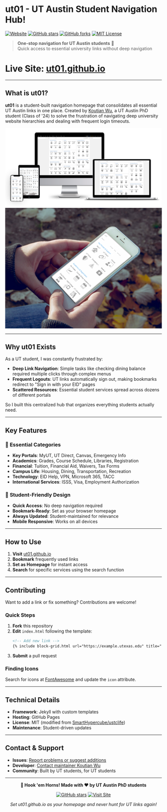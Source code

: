 # ut01 - UT Austin Student Navigation Hub!

[![Website](https://img.shields.io/website?url=https%3A//ut01.github.io)](https://ut01.github.io/) [![GitHub stars](https://img.shields.io/github/stars/ut01/ut01.github.io)](https://github.com/ut01/ut01.github.io) [![GitHub forks](https://img.shields.io/github/forks/ut01/ut01.github.io)](https://github.com/ut01/ut01.github.io/fork) [![MIT License](https://img.shields.io/badge/License-MIT-blue.svg)](LICENSE)

> **One-stop navigation for UT Austin students** 🤘  
> Quick access to essential university links without deep navigation

# **Live Site**: [ut01.github.io](https://ut01.github.io/)

---

## What is ut01?

**ut01** is a student-built navigation homepage that consolidates all essential UT Austin links in one place. Created by [Koutian Wu](https://github.com/ktwu01/), a UT Austin PhD student (Class of '24) to solve the frustration of navigating deep university website hierarchies and dealing with frequent login timeouts.

![ut01 Screenshot](./assets/Screenshot-Multiple-Device-ut01.png)
![ut01 Screenshot](./assets/Screenshot-Mobile-Device-ut01.png)

---

## Why ut01 Exists

As a UT student, I was constantly frustrated by:

- **Deep Link Navigation**: Simple tasks like checking dining balance required multiple clicks through complex menus
- **Frequent Logouts**: UT links automatically sign out, making bookmarks redirect to "Sign in with your EID" pages
- **Scattered Resources**: Essential student services spread across dozens of different portals

So I built this centralized hub that organizes everything students actually need.

---

## Key Features

### 🎯 **Essential Categories**
- **Key Portals**: MyUT, UT Direct, Canvas, Emergency Info
- **Academics**: Grades, Course Schedule, Libraries, Registration
- **Financial**: Tuition, Financial Aid, Waivers, Tax Forms
- **Campus Life**: Housing, Dining, Transportation, Recreation
- **Technology**: EID Help, VPN, Microsoft 365, TACC
- **International Services**: ISSS, Visa, Employment Authorization

### 🚀 **Student-Friendly Design**
- **Quick Access**: No deep navigation required
- **Bookmark-Ready**: Set as your browser homepage
- **Always Updated**: Student-maintained for relevance
- **Mobile Responsive**: Works on all devices

---

## How to Use

1. **Visit** [ut01.github.io](https://ut01.github.io/)
2. **Bookmark** frequently used links
3. **Set as Homepage** for instant access
4. **Search** for specific services using the search function

---

## Contributing

Want to add a link or fix something? Contributions are welcome!

### Quick Steps
1. **Fork** this repository
2. **Edit** `index.html` following the template:
   ```html
   <!-- Add new link -->
   {% include block-grid.html url="https://example.utexas.edu" title="Service Name" icon="fad fa-icon-name" %}
   ```
3. **Submit** a pull request

### Finding Icons
Search for icons at [FontAwesome](https://fontawesome.com/search) and update the `icon` attribute.

---

## Technical Details

- **Framework**: Jekyll with custom templates
- **Hosting**: GitHub Pages
- **License**: MIT (modified from [SmartHypercube/ustclife](https://github.com/SmartHypercube/ustclife))
- **Maintenance**: Student-driven updates

---

## Contact & Support

- **Issues**: [Report problems or suggest additions](https://github.com/ut01/ut01.github.io/issues)
- **Developer**: [Contact maintainer Koutian Wu](https://github.com/ktwu01/)
- **Community**: Built by UT students, for UT students

---

<div align="center">

**🤘 Hook 'em Horns! Made with ❤️ by UT Austin PhD students**

[![GitHub stars](https://img.shields.io/github/stars/ut01/ut01.github.io)](https://github.com/ut01/ut01.github.io) [![Visit Site](https://img.shields.io/badge/Visit-ut01.github.io-orange)](https://ut01.github.io/)

*Set ut01.github.io as your homepage and never hunt for UT links again!*

</div>